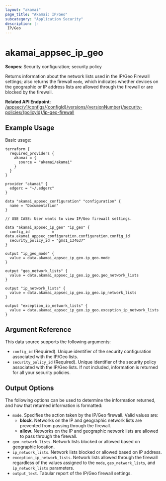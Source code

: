 ```yaml
---
layout: "akamai"
page_title: "Akamai: IP/Geo"
subcategory: "Application Security"
description: |-
 IP/Geo
---
```



# akamai_appsec_ip_geo

**Scopes**: Security configuration; security policy

Returns information about the network lists used in the IP/Geo Firewall settings; also returns the firewall `mode`, which indicates whether devices on the geographic or IP address lists are allowed through the firewall or are blocked by the firewall.

**Related API Endpoint**: [/appsec/v1/configs/{configId}/versions/{versionNumber}/security-policies/{policyId}/ip-geo-firewall](https://developer.akamai.com/api/cloud_security/application_security/v1.html#getipgeofirewall)

## Example Usage

Basic usage:

```
terraform {
  required_providers {
    akamai = {
      source = "akamai/akamai"
    }
  }
}

provider "akamai" {
  edgerc = "~/.edgerc"
}

data "akamai_appsec_configuration" "configuration" {
  name = "Documentation"
}

// USE CASE: User wants to view IP/Geo firewall settings.

data "akamai_appsec_ip_geo" "ip_geo" {
  config_id          = data.akamai_appsec_configuration.configuration.config_id
  security_policy_id = "gms1_134637"
}

output "ip_geo_mode" {
  value = data.akamai_appsec_ip_geo.ip_geo.mode
}

output "geo_network_lists" {
  value = data.akamai_appsec_ip_geo.ip_geo.geo_network_lists
}

output "ip_network_lists" {
  value = data.akamai_appsec_ip_geo.ip_geo.ip_network_lists
}

output "exception_ip_network_lists" {
  value = data.akamai_appsec_ip_geo.ip_geo.exception_ip_network_lists
}
```

## Argument Reference

This data source supports the following arguments:

- `config_id` (Required). Unique identifier of the security configuration associated with the IP/Geo lists.
- `security_policy_id` (Required). Unique identifier of the security policy associated with the IP/Geo lists. If not included, information is returned for all your security policies.

## Output Options

The following options can be used to determine the information returned, and how that returned information is formatted:

- `mode`. Specifies the action taken by the IP/Geo firewall. Valid values are:
  - **block**. Networks on the IP and geographic network lists are prevented from passing through the firewall.
  - **allow**.  Networks on the IP and geographic network lists are allowed to pass through the firewall.
- `geo_network_lists`. Network lists blocked or allowed based on geographic location.
- `ip_network_lists`. Network lists blocked or allowed based on IP address.
- `exception_ip_network_lists`. Network lists allowed through the firewall regardless of the values assigned to the `mode`, `geo_network_lists`, and `ip_network_lists` parameters.
- `output_text`. Tabular report of the IP/Geo firewall settings.


